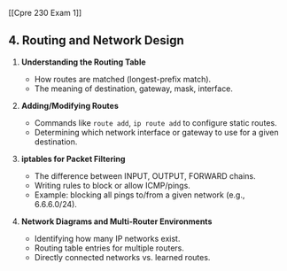 [[Cpre 230 Exam 1]]
## 4. Routing and Network Design

1. **Understanding the Routing Table**
    
    - How routes are matched (longest-prefix match).
    - The meaning of destination, gateway, mask, interface.
2. **Adding/Modifying Routes**
    
    - Commands like `route add`, `ip route add` to configure static routes.
    - Determining which network interface or gateway to use for a given destination.
3. **iptables for Packet Filtering**
    
    - The difference between INPUT, OUTPUT, FORWARD chains.
    - Writing rules to block or allow ICMP/pings.
    - Example: blocking all pings to/from a given network (e.g., 6.6.6.0/24).
4. **Network Diagrams and Multi-Router Environments**
    
    - Identifying how many IP networks exist.
    - Routing table entries for multiple routers.
    - Directly connected networks vs. learned routes.